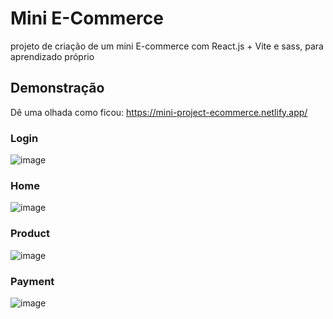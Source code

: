 # Mini E-Commerce

projeto de criação de um mini E-commerce com React.js + Vite e sass, para aprendizado próprio

## Demonstração

Dê uma olhada como ficou: https://mini-project-ecommerce.netlify.app/

### Login
![image](https://github.com/user-attachments/assets/9ef8d26f-261e-405a-ba28-256d72751ce6)

### Home
![image](https://github.com/user-attachments/assets/be80ceb0-7873-4b2b-aa4d-c0d3aa69570f)

### Product
![image](https://github.com/user-attachments/assets/28583245-4e0a-42fa-9892-733e0eea7561)

### Payment
![image](https://github.com/user-attachments/assets/a0747f64-f6a0-427e-982b-ed837a4c5e97)


